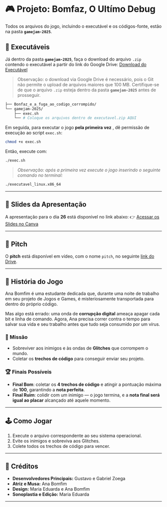# 🎮 Projeto: Bomfaz, O Ultímo Debug
Todos os arquivos do jogo, incluindo o executável e os códigos-fonte, estão na pasta **`gamejam-2025`**.

## 🚀 Executáveis
Já dentro da pasta **`gamejam-2025`**, faça o download do arquivo `.zip` contendo o executável a partir do link do Google Drive:
[Download do Executável](https://drive.google.com/file/d/1D9Hek5bs4RiCRppmQh9WuIjpfDH3ExMp/view?usp=sharing)

> Observação: o download via Google Drive é necessário, pois o Git não permite o upload de arquivos maiores que 100 MB.
> Certifique-se de que o arquivo `.zip` esteja dentro da pasta **`gamejam-2025`** antes de prosseguir.

```sh
├── Bonfaz_e_a_fuga_ao_codigo_corrompido/
└── gamejam-2025/
    ├── exec.sh
    └── # Coloque os arquivos dentro de executavel.zip AQUI
```

Em seguida, para executar o jogo **pela primeira vez** , dê permissão de execução ao script `exec.sh`:
```sh
chmod +x exec.sh
```

Então, execute com:
```sh
./exec.sh
```

> *Observação: após a primeira vez execute o jogo inserindo o seguinte comando no terminal:*
```sh
./executavel_linux.x86_64
```
---

## 📑 Slides da Apresentação

A apresentação para o dia **26** está disponível no link abaixo:
👉 [Acessar os Slides no Canva](https://www.canva.com/design/DAGz63L3tps/rUYsPF4UaN_qwqUUsPu42g/view?utm_content=DAGz63L3tps&utm_campaign=designshare&utm_medium=link2&utm_source=uniquelinks&utlId=h6ef13d1e84)

---

## 🎥 Pitch

O **pitch** está disponível em vídeo, com o nome `pitch`, no seguinte [link do Drive](https://drive.google.com/drive/folders/1bjycCiji6rD_VtT01Ck_9-cE0oJUSwg1?usp=sharing).

---

## 📖 História do Jogo

Ana Bomfim é uma estudante dedicada que, durante uma noite de trabalho em seu projeto de Jogos e Games, é misteriosamente transportada para dentro do próprio código.

Mas algo está errado: uma onda de **corrupção digital** ameaça apagar cada bit e linha de comando. Agora, Ana precisa correr contra o tempo para salvar sua vida e seu trabalho antes que tudo seja consumido por um vírus.

### 🎯 Missão

* Sobreviver aos inimigos e às ondas de **Glitches** que corrompem o mundo.
* Coletar os **trechos de código** para conseguir enviar seu projeto.

### 🏆 Finais Possíveis

* **Final Bom**: coletar os **4 trechos de código** e atingir a pontuação máxima de **100**, garantindo a **nota perfeita**.
* **Final Ruim**: colidir com um inimigo — o jogo termina, e a **nota final será igual ao placar** alcançado até aquele momento.

---

## 🕹️ Como Jogar

1. Execute o arquivo correspondente ao seu sistema operacional.
2. Evite os inimigos e sobreviva aos Glitches.
3. Colete todos os trechos de código para vencer.

---

## 👥 Créditos

* **Desenvolvedores Principais:** Gustavo e Gabriel Zoega
* **Atriz e Musa:** Ana Bomfim
* **Design:** Maria Eduarda e Ana Bomfim
* **Sonoplastia e Edição:** Maria Eduarda

---

